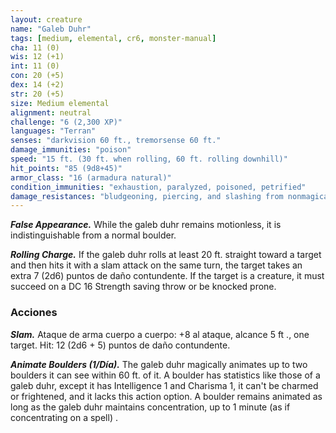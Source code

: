 ```yaml
---
layout: creature
name: "Galeb Duhr"
tags: [medium, elemental, cr6, monster-manual]
cha: 11 (0)
wis: 12 (+1)
int: 11 (0)
con: 20 (+5)
dex: 14 (+2)
str: 20 (+5)
size: Medium elemental
alignment: neutral
challenge: "6 (2,300 XP)"
languages: "Terran"
senses: "darkvision 60 ft., tremorsense 60 ft."
damage_immunities: "poison"
speed: "15 ft. (30 ft. when rolling, 60 ft. rolling downhill)"
hit_points: "85 (9d8+45)"
armor_class: "16 (armadura natural)"
condition_immunities: "exhaustion, paralyzed, poisoned, petrified"
damage_resistances: "bludgeoning, piercing, and slashing from nonmagical weapons"
---
```


***False Appearance.*** While the galeb duhr remains motionless, it is indistinguishable from a normal boulder.

***Rolling Charge.*** If the galeb duhr rolls at least 20 ft. straight toward a target and then hits it with a slam attack on the same turn, the target takes an extra 7 (2d6) puntos de daño contundente. If the target is a creature, it must succeed on a DC 16 Strength saving throw or be knocked prone.

### Acciones

***Slam.*** Ataque de arma cuerpo a cuerpo: +8 al ataque, alcance 5 ft ., one target. Hit: 12 (2d6 + 5) puntos de daño contundente.

***Animate Boulders (1/Día).*** The galeb duhr magically animates up to two boulders it can see within 60 ft. of it. A boulder has statistics like those of a galeb duhr, except it has Intelligence 1 and Charisma 1, it can't be charmed or frightened, and it lacks this action option. A boulder remains animated as long as the galeb duhr maintains concentration, up to 1 minute (as if concentrating on a spell) .
